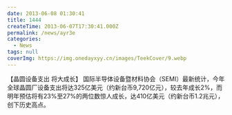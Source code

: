 ```yaml
---
date: 2013-06-08 01:30:41
title: 1444
createTime: 2013-06-07T17:30:41.000Z
permalink: /news/ayr3e
categories:
  - News
tags: null
coverImg: https://img.onedayxyy.cn/images/TeekCover/9.webp
---
```


【晶圆设备支出 将大成长】 国际半导体设备暨材料协会（SEMI）最新统计，今年全球晶圆厂设备支出将达325亿美元（约新台币9,720亿元），较去年成长2%，而明年预估将有23%至27%的两位数惊人成长，达410亿美元（约新台币1.2兆元），创下历史高点。
